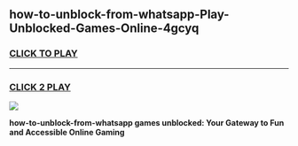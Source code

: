 
## how-to-unblock-from-whatsapp-Play-Unblocked-Games-Online-4gcyq
<h3>
<a href="https://premium76.site?title=how-to-unblock-from-whatsapp&ref=25A">CLICK TO PLAY</a></h3>
<hr>

<h3>
<a href="https://premium76.site?title=how-to-unblock-from-whatsapp&ref=25A">CLICK 2 PLAY</a>
  
</h3>

<a href="https://premium76.site?title=how-to-unblock-from-whatsapp&ref=25A"><img src="https://clearcache.store/games.png"></a>


**how-to-unblock-from-whatsapp games unblocked: Your Gateway to Fun and Accessible Online Gaming**
